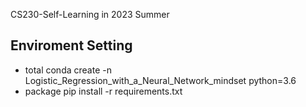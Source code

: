 CS230-Self-Learning in 2023 Summer
## Enviroment Setting
- total
conda create -n Logistic_Regression_with_a_Neural_Network_mindset python=3.6
- package
pip install -r requirements.txt